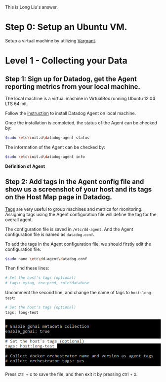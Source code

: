 This is Long Liu's answer.
# Step 0: Setup an Ubuntu VM.
Setup a virtual machine by utilizing [Vargrant](https://www.vagrantup.com/intro/getting-started/index.html).

# Level 1 - Collecting your Data
## Step 1: Sign up for Datadog, get the Agent reporting metrics from your local machine.
The local machine is a virtual machine in VirtualBox running Ubuntu 12.04 LTS 64-bit. 

Follow the [instruction](https://app.datadoghq.com/account/settings#agent/ubuntu) to install Datadog Agent on local machine.

Once the installation is completed, the status of the Agent can be checked by:
```bash
$sudo \etc\init.d\datadog-agent status
```
The information of the Agent can be checked by:
```bash
$sudo \etc\init.d\datadog-agent info
```

**Definition of Agent**

## Step 2: Add tags in the Agent config file and show us a screenshot of your host and its tags on the Host Map page in Datadog.
[Tags](https://docs.datadoghq.com/guides/tagging/) are very useful to group machines and metrics for monitoring. Assigning tags using the Agent configuration file will define the tag for the overall agent.

The configuration file is saved in `/etc/dd-agent`. And the Agent configuration file is named as `datadog.conf`.

To add the tags in the Agent configuration file, we should firstly edit the configuration file:
```bash
$sudo nano \etc\dd-agent\datadog.conf
```
Then find these lines:
```bash
# Set the host's tags (optional)
# tags: mytag, env:prod, role:database
```
Uncomment the second line, and change the name of tags to `host:long-test`:
```bash
# Set the host's tags (optional)
tags: long-test
```
![Agent tag](./screenshots/agent_tag.png)

Press ctrl + o to save the file, and then exit it by pressing ctrl + x.

